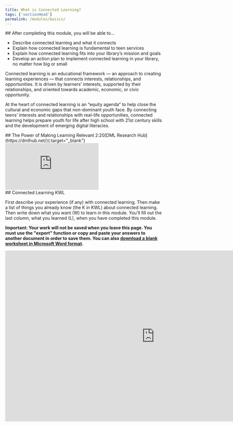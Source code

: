```yaml
---
title: What is Connected Learning? 
tags: ['sectionHead']
permalink: /modules/basics/
---
```


<!-- > “Connected learning is realized when a young person is able to pursue a personal interest or passion with the support of friends and caring adults, and is in turn able to link this learning and interest to academic achievement, career success or civic engagement.”<br/>
– Mimi Ito et al. in _Connected Learning: An Agenda for Research and Design_ -->

<div class="callout objectives" markdown="1"> 
## After completing this module, you will be able to...

* Describe connected learning and what it connects
* Explain how connected learning is fundamental to teen services
* Explain how connected learning fits into your library’s mission and goals
* Develop an action plan to implement connected learning in your library, no matter how big or small
</div>

Connected learning is an educational framework — an approach to creating learning experiences — that connects interests, relationships, and opportunities. It is driven by learners’ interests, supported by their relationships, and oriented towards academic, economic, or civic opportunity.

At the heart of connected learning is an “equity agenda” to help close the cultural and economic gaps that non-dominant youth face. By connecting teens’ interests and relationships with real-life opportunities, connected learning helps prepare youth for life after high school with 21st century skills and the development of emerging digital literacies.
 



<div class="info callout" markdown="1">
## The Power of Making Learning Relevant
<span class="videotime">2:20</span><span class="source">[DML Research Hub](https://dmlhub.net/){:target="_blank"}</span>
<iframe src="https://www.youtube.com/embed/TH6gH6lMDD8" frameborder="0" allow="autoplay; encrypted-media" allowfullscreen></iframe>
</div>




<div class="callout activity" markdown="1">
## Connected Learning KWL

First describe your experience (if any) with connected learning. Then make a list of things you already know (the K in KWL) about connected learning. Then write down what you want (W) to learn in this module. You’ll fill out the last column, what you learned (L), when you have completed this module.

**Important: Your work will not be saved when you leave this page. You must use the "export" function or copy and paste your answers to another document in order to save them. You can also <a href="{{site.baseurl}}/docs/basics/basics_kwl.docx">download a blank worksheet in Microsoft Word format</a>.**


<iframe src="https://connectedlib.ischool.uw.edu/wp-admin/admin-ajax.php?action=h5p_embed&id=2" width="958" height="549" frameborder="0" allowfullscreen="allowfullscreen" title="Connected Learning K-W-L"></iframe><script src="https://connectedlib.ischool.uw.edu/wp-content/plugins/h5p/h5p-php-library/js/h5p-resizer.js" charset="UTF-8"></script>


</div>